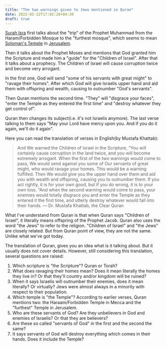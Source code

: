 ```yaml
---
title: "The two warnings given to Jews mentioned in Quran"
date: 2022-05-22T17:02:28+04:30
draft: true
---
```

[Surah Isra](https://quran.com/17) first talks about the "trip" of the Prophet Muhammad from the Haram/Forbidden Mosque to the "furthest mosque", which seems to mean [Soloman's Temple](https://en.wikipedia.org/wiki/Solomon%27s_Temple) in [Jerusalem](https://en.wikipedia.org/wiki/Jerusalem).

Then it talks about the Prophet Moses and mentions that God granted him the Scripture and made him a "guide" for the "Children of Israel". After that it talks about a prophecy. The Children of Israel will cause corruption twice and become very arrogant.

In the first one, God will send "some of his servants with great might" to "ravage their homes". After which God will give Israelis upper hand and aid them with offspring and wealth, causing to outnumber "God's servants".

Then Quran mentions the second time. "They" will "disgrace your faces", "enter the Temple as they entered the first time" and "destroy whatever they get control of".

Quran then changes its subject(i.e. it's not Israelis anymore). The last verse talking to them says "May your Lord have mercy upon you. And if you do it again, we'll do it again".

Here you can read the translation of verses in English(by Mustafa Khattab):

> And We warned the Children of Israel in the Scripture, “You will certainly cause corruption in the land twice, and you will become extremely arrogant.
> When the first of the two warnings would come to pass, We would send against you some of Our servants of great might, who would ravage your homes. This would be a warning fulfilled.
> Then We would give you the upper hand over them and aid you with wealth and offspring, causing you to outnumber them.
> If you act rightly, it is for your own good, but if you do wrong, it is to your own loss. “And when the second warning would come to pass, your enemies would totally disgrace you and enter the Temple as they entered it the first time, and utterly destroy whatever would fall into their hands.
> — Dr. Mustafa Khattab, the Clear Quran

What I've understand from Quran is that when Quran says "Children of Israel", it literally means offspring of the Prophet Jacob. Quran also uses the word "the Jews" to refer to the religion. "Children of Israel" and "the Jews" are closely related. But from Quran point of view, they are not the same. Unlike what we've got today.

The translation of Quran, gives you an idea what is it talking about. But it usually does not cover details. However, still considering this translation, several questions are raised:

1. Which scripture is "the Scripture"? Quran or Torah?
2. What does ravaging their homes mean? Does it mean literally the homes they live in? Or that they'll country and/or kingdom will be ruined?
3. When it says Israelis will outnumber their enemies, does it mean literally? Or virtually? Jews were almost always in a minority with respect to their population.
4. Which temple is "the Temple"? According to earlier verses, Quran mentions two: the Haraam/Forbidden Temple in Mecca and the "furthest" Temple in Jerusalem.
5. Who are these servants of God? Are they unbelievers in God and enemies of Israelis? Or that they are believers?
6. Are these so called "servants of God" in the first and the second the same?
7. It says servants of God will destroy everything which comes in their hands. Does it include the Temple?

